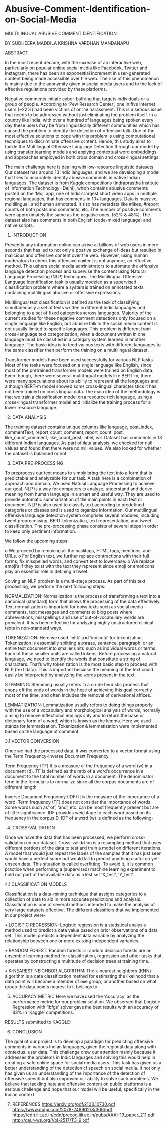 # Abusive-Comment-Identification-on-Social-Media

MULTILINGUAL ABUSIVE COMMENT IDENTIFICATION
 
BY 
SUDHEERA MADDILA 
KRISHNA VARDHAN MANDANAPU 
 
 
ABSTRACT 
 
In the most recent decade, with the increase of an interactive web, particularly on popular online social media like Facebook, Twitter and Instagram, there has been an exponential increment in user-generated content being made accessible over the web. The rise of this phenomenon is mainly due to the anonymity given to social media users and to the lack of effective regulations provided by these platforms.  
 
Negative comments initiate cyber-bullying that targets individuals or a group of people. According to ‘Pew Research Center’, one in five internet users (~22%) had been victims of online harassment. This is a serious issue that needs to be 
addressed without just eliminating the problem itself. 	In a country like India,
with over a hundred of languages being spoken every day these users may be from linguistically different communities which has caused the problem to identify the detection of offensive talk. One of the most effective solutions to cope with this problem is using computational techniques to discriminate offensive content. Hence, this study aims to tackle the Multilingual Offensive Language Detection through our model by using transfer learning models and applying contextual word embeddings and approaches employed in both cross domain and cross-lingual settings.  
 
 
The main challenge here is dealing with low-resource linguistic datasets. Our dataset has around 13 Indic languages, and we are developing a model that tries to accurately identify abusive comments in native Indian languages. The dataset is from Kaggle competitions (Indraprastha Institute of Information Technology -Delhi), which contains abusive comments posted on the ‘Moj’ app, one of India’s largest short video apps in multiple regional languages, that has comments in 10+ languages. Data is massive, multilingual, and human annotated. It also has metadata like #likes, #report counts of both posts and comments, etc. The number of positive comments were approximately the same as the negative ones. (52% & 48%). The dataset also has comments in both English (code-mixed language) and native scripts. 

1.	INTRODUCTION 
 
Presently any information online can arrive at billions of web users in mere seconds that has led to not only a positive exchange of ideas but resulted in malicious and offensive content over the web. However, using human moderators to check this offensive content is not anymore, an effective method. This ushers social media administrators to automate the offensive language detection process and supervise the content using Natural Language Processing (NLP) techniques. The Multilingual Offensive Language Identification task is usually modeled as a supervised classification problem where a system is trained on annotated texts containing multilingual abusive or offensive expressions. 
 
 
Multilingual text classification is defined as the task of classifying simultaneously a set of texts written in different Indic languages and belonging to a set of fixed categories across languages. Majority of the current studies for these negative comment detections only focused on a single language like English, but abusive talk in the social media content is not usually limited to specific languages. This problem is different from cross-language text categorization, when a document written in one language must be classified in a category system learned in another language. The basic idea is to feed various texts with different languages to the same classifier then perform the training on a multilingual dataset.  
 
 
Transformer models have been used successfully for various NLP tasks. Most of the tasks were focused on a single language like English, since most of the pretrained transformer models were trained on English data. Even though, there were several multilingual models like BERT-m, there were many speculations about its ability to represent all the languages and although BERT-m model showed some cross-lingual characteristics it has not been trained on cross lingual data. The main idea of the methodology is that we train a classification model on a resource rich language, using a cross-lingual transformer model and initialize the training process for a lower resource language. 
 
 
2.	DATA ANALYSIS 
 
The training dataset contains unique columns like language, post_index, commentText, report_count_comment, report_count_post, like_count_comment, like_count_post, label, val. Dataset has comments in 13 different Indian languages. As part of data analysis, we checked for null values and found that there were no null values. We also looked for whether the dataset is balanced or not.  
 
  
 
  
3.	DATA PRE-PROCESSING 
  
To preprocess our text means to simply bring the text into a form that is predictable and analyzable for our task. A task here is a combination of approach and domain. We used Natural Language Processing to achieve our goal. NLP is a way for computers to analyze, understand and derive meaning from human language in a smart and useful way. They are used to provide automatic summarization of the main points in each text or document. NLP is also used to classify text according to predefined categories or classes and is used to organize information. Our multilingual offensive language detection system comprises several modules, including tweet preprocessing, BERT tokenization, text representation, and tweet classification. The pre-processing phase consists of several steps in order to keep only pertinent information.  
 
 
  
 
We follow the upcoming steps: 
 
o	We proceed by removing all the hashtags, HTML tags, mentions, and URLs. 
o	For English text, we further replace contractions with their full forms, fix misspelled words, and convert text to lowercase. 
o	We replace emoji’s if they exist with the text they represent since emoji or emoticons play an essential role in defining a tweet. 
 
  
 
  
Solving an NLP problem is a multi-stage process. As part of this text processing, we perform the next following steps: 
 
 
NORMALIZATION: Normalization is the process of transforming a text into a canonical (standard) form that allows the processing of the data effectively. Text normalization is important for noisy texts such as social media comments, text messages and comments to blog posts where abbreviations, misspellings and use of out-of-vocabulary words are prevalent. It has been effective for analyzing highly unstructured clinical texts in non-standard ways. 
 
TOKENIZATION: Here we used ‘inltk’ and ‘indicnlp’ for tokenization. Tokenization is essentially splitting a phrase, sentence, paragraph, or an entire text document into smaller units, such as individual words or terms. Each of these smaller units are called tokens. Before processing a natural language, we need to identify the words that constitute a string of characters. That’s why tokenization is the most basic step to proceed with NLP (text data). This is important because the meaning of the text could easily be interpreted by analyzing the words present in the text.  
 
  
STEMMING:  Stemming usually refers to a crude heuristic process that chops off the ends of words in the hope of achieving this goal correctly most of the time, and often includes the removal of derivational affixes.  
 
 
LEMMATIZATION: Lemmatization usually refers to doing things properly with the use of a vocabulary and morphological analysis of words, normally aiming to remove inflectional endings only and to return the base or dictionary form of a word, which is known as the lemma. Here we used stanza for lemmatization. Tokenization & lemmatization were implemented based on the language of comment.  
 
 
  
 
 
 
 
3.1	VECTOR CONVERSION 
 
Once we had the processed data, it was converted to a vector format using the Term Frequency-Inverse Document Frequency.  
 
 
Term Frequency (TF) 
It is a measure of the frequency of a word (w) in a document (d). TF is defined as the ratio of a word’s occurrence in a document to the total number of words in a document. The denominator term in the formula is to normalize since all the corpus documents are of different length 
 
  
 
Inverse Document Frequency (IDF) 
It is the measure of the importance of a word. Term frequency (TF) does not consider the importance of words. Some words such as’ of’, ‘and’, etc. can be most frequently present but are of little significance. IDF provides weightage to each word based on its frequency in the corpus D. IDF of a word (w) is defined as the following- 
  
 
4.	CROSS-VALIDATION 
 
Once we have the data that has been processed, we perform cross-validation on our dataset. Cross-validation is a resampling method that uses different portions of the data to test and train a model on different iterations. A model that would just repeat the labels of the samples that it has just seen would have a perfect score but would fail to predict anything useful on yet-unseen data. This situation is called overfitting. To avoid it, it is common practice when performing a (supervised) machine learning experiment to hold out part of the available data as a test set ‘X_test’, ‘Y_test’.   
 
 
4.1	CLASSIFICATION MODELS 
 
Classification is a data-mining technique that assigns categories to a collection of data to aid in more accurate predictions and analysis. Classification is one of several methods intended to make the analysis of very large datasets effective. The different classifiers that we implemented in our project were- 
 
•	LOGISTIC REGRESSION: Logistic regression is a statistical analysis method used to predict a data value based on prior observations of a data set. This model predicts a dependent data variable by analyzing the relationship between one or more existing independent variables.  
 
•	RANDOM FOREST: Random forests or random decision forests are an ensemble learning method for classification, regression and other tasks that operates by constructing a multitude of decision trees at training time.  
 
•	K-NEAREST NEIGHBOR ALGORITHM: The k-nearest neighbors 
(KNN) algorithm is a data classification method for estimating the likelihood that a data point will become a member of one group, or another based on what group the data points nearest to it belongs to.  
 
 
5.	ACCURACY METRIC 
Here we have used the ‘Accuracy’ as the performance metric for our problem solution. We observed that Logistic Regression with ‘lbfgs’ solver gave the best 
results with an accuracy of 83% in ’Kaggle’ competitions.	 
  
 
 
 
RESULTS submitted to KAGGLE: 
 
  
 
 
6.	CONCLUSION 
 
The goal of our project is to develop a paradigm for predicting offensive comments in various Indian languages, given the regional data along with contextual user data. This challenge drew our attention mainly because it addresses the problems in Indic languages and solving this would help in creating a safe online space for social media users. This task has given us a better understanding of the detection of speech on social media. It not only has given us an understanding of the importance of the detection of offensive speech but also improved our ability to solve such problems. We believe that tackling hate and offensive content on public platforms is a serious challenge and hope that our model will be useful, specifically in the Indian context. 
 
 
7.	REFERENCES 
https://arxiv.org/pdf/2103.10730.pdf https://www.mdpi.com/2078-2489/12/8/306/pdf 
https://cdn.iiit.ac.in/cdn/precog.iiit.ac.in/pubs/AAAI-19_paper_211.pdf http://ceur-ws.org/Vol-2517/T3-9.pdf 
 
